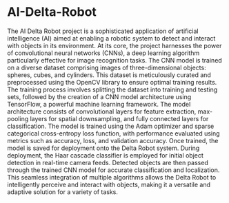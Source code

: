 # AI-Delta-Robot

The AI Delta Robot project is a sophisticated application of artificial intelligence (AI) aimed at enabling a robotic system to detect and interact with objects in its environment. At its core, the project harnesses the power of convolutional neural networks (CNNs), a deep learning algorithm particularly effective for image recognition tasks. The CNN model is trained on a diverse dataset comprising images of three-dimensional objects: spheres, cubes, and cylinders. This dataset is meticulously curated and preprocessed using the OpenCV library to ensure optimal training results. The training process involves splitting the dataset into training and testing sets, followed by the creation of a CNN model architecture using TensorFlow, a powerful machine learning framework. The model architecture consists of convolutional layers for feature extraction, max-pooling layers for spatial downsampling, and fully connected layers for classification. The model is trained using the Adam optimizer and sparse categorical cross-entropy loss function, with performance evaluated using metrics such as accuracy, loss, and validation accuracy. Once trained, the model is saved for deployment onto the Delta Robot system. During deployment, the Haar cascade classifier is employed for initial object detection in real-time camera feeds. Detected objects are then passed through the trained CNN model for accurate classification and localization. This seamless integration of multiple algorithms allows the Delta Robot to intelligently perceive and interact with objects, making it a versatile and adaptive solution for a variety of tasks.






